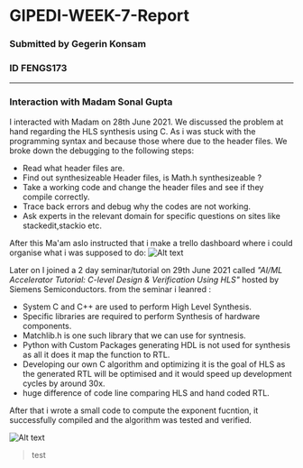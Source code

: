 # GIPEDI-WEEK-7-Report
### Submitted by Gegerin Konsam
### ID FENGS173
- -----------------
### Interaction with Madam Sonal Gupta
I interacted with Madam on 28th June 2021. We discussed the problem at hand regarding the HLS synthesis using C. As i was stuck with the programming syntax and because those where due to the header files. We broke down the debugging to the following steps:
- Read what header files are.
- Find out synthesizeable Header files, is Math.h synthesizeable ?
- Take a working code and change the header files and see if they compile correctly.
- Trace back errors and debug why the codes are not working.
- Ask experts in the relevant domain for specific questions on sites like stackedit,stackio etc.

After this Ma'am aslo instructed that i make a trello dashboard where i could organise what i was supposed to do:
![Alt text](https://user-images.githubusercontent.com/86422829/124173995-71f38b00-dac9-11eb-9d0c-63b7af721fab.PNG)

Later on I joined a 2 day seminar/tutorial on 29th June 2021 called _"AI/ML Accelerator Tutorial: C-level Design & Verification Using HLS"_ hosted by Siemens Semiconductors.
from the seminar i leanred :
- System C and C++ are used to perform High Level Synthesis.
- Specific libraries are required to perform Synthesis of hardware components.
- Matchlib.h is one such library that we can use for syntnesis.
- Python with Custom Packages generating HDL is not used for synthesis as all it does it map the function to RTL.
- Developing our own C algorithm and optimizing it is the goal of HLS as the generated RTL will be optimised and it would speed up development cycles by around 30x.
- huge difference of code line comparing HLS and hand coded RTL. 

After that i wrote a small code to compute the exponent fucntion, it successfully compiled and the algorithm was tested and verified.

![Alt text](https://user-images.githubusercontent.com/86422829/124174016-78820280-dac9-11eb-98b3-ad0e63a46ec6.PNG)
> test
